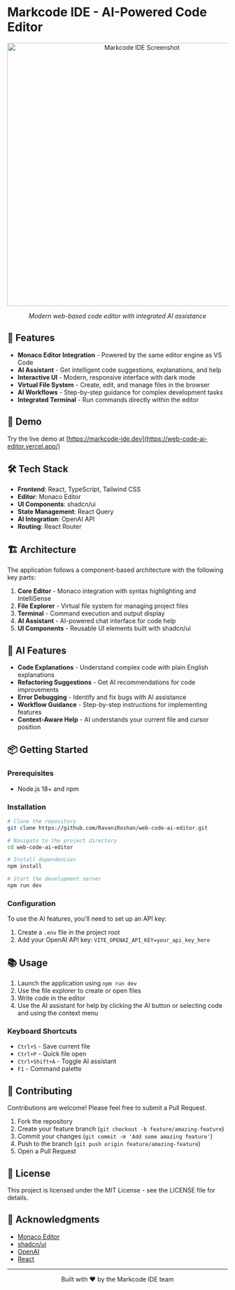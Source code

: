 
# Markcode IDE - AI-Powered Code Editor

<div align="center">
  <img src="https://images.unsplash.com/photo-1488590528505-98d2b5aba04b" width="600" alt="Markcode IDE Screenshot">
  <p><em>Modern web-based code editor with integrated AI assistance</em></p>
</div>

## 🌟 Features

- **Monaco Editor Integration** - Powered by the same editor engine as VS Code
- **AI Assistant** - Get intelligent code suggestions, explanations, and help
- **Interactive UI** - Modern, responsive interface with dark mode
- **Virtual File System** - Create, edit, and manage files in the browser
- **AI Workflows** - Step-by-step guidance for complex development tasks
- **Integrated Terminal** - Run commands directly within the editor

## 🚀 Demo

Try the live demo at [https://markcode-ide.dev](https://web-code-ai-editor.vercel.app/)

## 🛠️ Tech Stack

- **Frontend**: React, TypeScript, Tailwind CSS
- **Editor**: Monaco Editor
- **UI Components**: shadcn/ui
- **State Management**: React Query
- **AI Integration**: OpenAI API
- **Routing**: React Router

## 🏗️ Architecture

The application follows a component-based architecture with the following key parts:

1. **Core Editor** - Monaco integration with syntax highlighting and IntelliSense
2. **File Explorer** - Virtual file system for managing project files
3. **Terminal** - Command execution and output display
4. **AI Assistant** - AI-powered chat interface for code help
5. **UI Components** - Reusable UI elements built with shadcn/ui

## 🧠 AI Features

- **Code Explanations** - Understand complex code with plain English explanations
- **Refactoring Suggestions** - Get AI recommendations for code improvements
- **Error Debugging** - Identify and fix bugs with AI assistance
- **Workflow Guidance** - Step-by-step instructions for implementing features
- **Context-Aware Help** - AI understands your current file and cursor position

## 📦 Getting Started

### Prerequisites

- Node.js 18+ and npm

### Installation

```bash
# Clone the repository
git clone https://github.com/RavaniRoshan/web-code-ai-editor.git

# Navigate to the project directory
cd web-code-ai-editor

# Install dependencies
npm install

# Start the development server
npm run dev
```

### Configuration

To use the AI features, you'll need to set up an API key:

1. Create a `.env` file in the project root
2. Add your OpenAI API key: `VITE_OPENAI_API_KEY=your_api_key_here`

## 📚 Usage

1. Launch the application using `npm run dev`
2. Use the file explorer to create or open files
3. Write code in the editor
4. Use the AI assistant for help by clicking the AI button or selecting code and using the context menu

### Keyboard Shortcuts

- `Ctrl+S` - Save current file
- `Ctrl+P` - Quick file open
- `Ctrl+Shift+A` - Toggle AI assistant
- `F1` - Command palette

## 🤝 Contributing

Contributions are welcome! Please feel free to submit a Pull Request.

1. Fork the repository
2. Create your feature branch (`git checkout -b feature/amazing-feature`)
3. Commit your changes (`git commit -m 'Add some amazing feature'`)
4. Push to the branch (`git push origin feature/amazing-feature`)
5. Open a Pull Request

## 📄 License

This project is licensed under the MIT License - see the LICENSE file for details.

## 🙏 Acknowledgments

- [Monaco Editor](https://github.com/microsoft/monaco-editor)
- [shadcn/ui](https://ui.shadcn.com/)
- [OpenAI](https://openai.com/)
- [React](https://reactjs.org/)

---

<div align="center">
  <p>Built with ❤️ by the Markcode IDE team</p>
</div>
